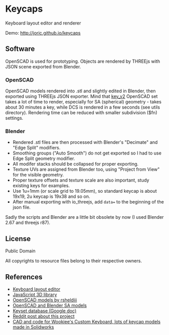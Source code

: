 # Keycaps

Keyboard layout editor and renderer

Demo: http://joric.github.io/keycaps


## Software

OpenSCAD is used for prototyping. Objects are rendered by THREEjs with JSON scene exported from Blender.

### OpenSCAD

OpenSCAD models rendered into .stl and slightly edited in Blender, then exported using THREEjs JSON exporter.
Mind that [key_v2](https://github.com/rsheldiii/openSCAD-projects) OpenSCAD set takes a lot of time
to render, especially for SA (spherical) geometry - takes about 30 minutes a key,
while DCS is rendered in a few seconds (see utils directory). Rendering time can be reduced with smaller subdivision ($fn) settings.


### Blender

* Rendered .stl files are then processed with Blender's "Decimate" and "Edge Split" modifiers.
* Smoothing groups ("Auto Smooth") do not get exported so I had to use Edge Split geometry modifier.
* All modifer stacks should be collapsed for proper exporting.
* Texture UVs are assigned from Blender too, using "Project from View" for the visible geometry.
* Proper texture offsets and texture scale are also important, study existing keys for examples.
* Use 1u=1mm (or scale grid to 19.05mm), so standard keycap is about 19x19, 2u keycap is 19x38 and so on.
* After manual exporting with io_threejs, add `data=` to the beginning of the json file.

Sadly the scripts and Blender are a little bit obsolete by now (I used Blender 2.67 and threejs r87).


## License

Public Domain

All copyrights to resource files belong to their respective owners.

## References

* [Keyboard layout editor](https://github.com/ijprest/keyboard-layout-editor)
* [JavaScript 3D library](https://github.com/mrdoob/three.js)
* [OpenSCAD models by rsheldiii](https://github.com/rsheldiii/openSCAD-projects)
* [OpenSCAD and Blender SA models](https://github.com/getclacking/SA-profile-keys-3D-models)
* [Keyset database (Google doc)](https://docs.google.com/spreadsheets/d/1byRpKCGR8tbV8tyTb3vwhLyiOcCgxbRTDUptnWgG3IE/edit#gid=0)
* [Reddit post about this project](https://www.reddit.com/r/MechanicalKeyboards/comments/7hdxun/has_this_neat_rendering_of_various_keyboard/)
* [CAD and code for Wookiee's Custom Keyboard, lots of keycap models made in Solidworks](https://github.com/dankwookiee/Kieeboard)

